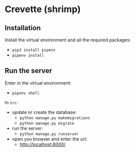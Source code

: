 # Crevette (shrimp)

## Installation

Install the virtual environment and all the required packages:

* `pip3 install pipenv`
* `pipenv install`

## Run the server

Enter in the virtual environment:

* `pipenv shell`

In `src`:

* update or create the database:
  * `python manage.py makemigrations`
  * `python manage.py migrate`
* run the server:
  * `python manage.py runserver`
* open you browser and enter the url:
  * <http://localhost:8000/>
